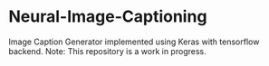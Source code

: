 # Neural-Image-Captioning
Image Caption Generator implemented using Keras with tensorflow backend.
Note: This repository is a work in progress.
